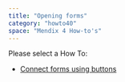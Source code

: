```yaml
---
title: "Opening forms"
category: "howto40"
space: "Mendix 4 How-to's"
---
```

Please select a How To:

*   [Connect forms using buttons](Connect+forms+using+buttons)